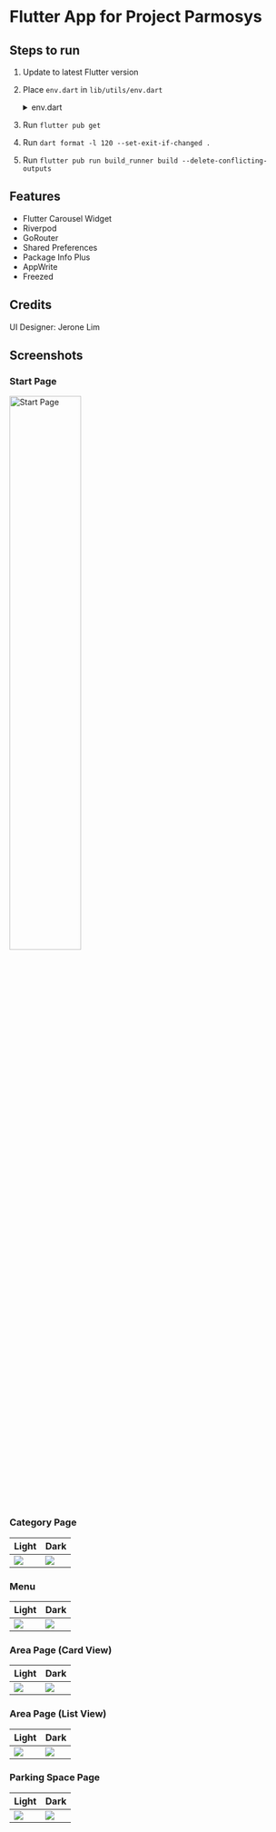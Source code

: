 # Flutter App for Project Parmosys

## Steps to run
1. Update to latest Flutter version
2. Place `env.dart` in `lib/utils/env.dart`
   <details>
   <summary>env.dart</summary>

   ```
   class Env {
      static const endpoint = '{your appwrite endpoint}';
      static const projectId = '{your appwrite project id}';
      static const databaseId = '{database id where collection is found}';
      static const collectionId = '{collection id under database to write documents into}';
    }
   ```

   </details>
3. Run `flutter pub get`
4. Run `dart format -l 120 --set-exit-if-changed .`
5. Run `flutter pub run build_runner build --delete-conflicting-outputs`

## Features
- Flutter Carousel Widget
- Riverpod
- GoRouter
- Shared Preferences
- Package Info Plus
- AppWrite
- Freezed

## Credits
UI Designer: Jerone Lim

## Screenshots

### Start Page
<img src="/reference/screenshot/start_page.png" style="width:50%; height:auto" alt="Start Page">

### Category Page
| Light                                              | Dark                                              |
|----------------------------------------------------|---------------------------------------------------|
| ![](/reference/screenshot/category_page_light.png) | ![](/reference/screenshot/category_page_dark.png) |

### Menu
| Light                                     | Dark                                     |
|-------------------------------------------|------------------------------------------|
| ![](/reference/screenshot/menu_light.png) | ![](/reference/screenshot/menu_dark.png) |

### Area Page (Card View)
| Light                                                    | Dark                                                    |
|----------------------------------------------------------|---------------------------------------------------------|
| ![](/reference/screenshot/area_page_card_view_light.png) | ![](/reference/screenshot/area_page_card_view_dark.png) |

### Area Page (List View)
| Light                                                    | Dark                                                    |
|----------------------------------------------------------|---------------------------------------------------------|
| ![](/reference/screenshot/area_page_list_view_light.png) | ![](/reference/screenshot/area_page_list_view_dark.png) |

### Parking Space Page
| Light                                                   | Dark                                                   |
|---------------------------------------------------------|--------------------------------------------------------|
| ![](/reference/screenshot/parking_space_page_light.png) | ![](/reference/screenshot/parking_space_page_dark.png) |
